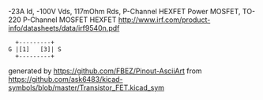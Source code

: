 -23A Id, -100V Vds, 117mOhm Rds, P-Channel HEXFET Power MOSFET, TO-220
P-Channel MOSFET HEXFET
http://www.irf.com/product-info/datasheets/data/irf9540n.pdf


	  +---------+
	G |[1]   [3]| S
	  +---------+


generated by https://github.com/FBEZ/Pinout-AsciiArt from https://github.com/ask6483/kicad-symbols/blob/master/Transistor_FET.kicad_sym